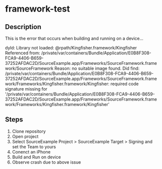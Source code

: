 # framework-test

## Description

This is the error that occurs when building and running on a device...

dyld: Library not loaded: @rpath/Kingfisher.framework/Kingfisher
Referenced from: /private/var/containers/Bundle/Application/E0B8F308-FCA9-4406-B659-37252AFDAC2D/SourceExample.app/Frameworks/SourceFramework.framework/SourceFramework
Reason: no suitable image found.  Did find:
/private/var/containers/Bundle/Application/E0B8F308-FCA9-4406-B659-37252AFDAC2D/SourceExample.app/Frameworks/SourceFramework.framework/Frameworks/Kingfisher.framework/Kingfisher: required code signature missing for '/private/var/containers/Bundle/Application/E0B8F308-FCA9-4406-B659-37252AFDAC2D/SourceExample.app/Frameworks/SourceFramework.framework/Frameworks/Kingfisher.framework/Kingfisher'

## Steps

1. Clone repository
2. Open project
3. Select SourceExample Project > SourceExample Target > Signing and set the Team to yours
4. Conenct an iPhone
5. Build and Run on device
6. Observe crash due to above issue
